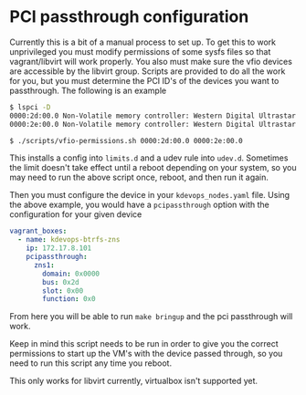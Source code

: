 # PCI passthrough configuration

Currently this is a bit of a manual process to set up.  To get this to work
unprivileged you must modify permissions of some sysfs files so that
vagrant/libvirt will work properly.  You also must make sure the vfio devices
are accessible by the libvirt group.  Scripts are provided to do all the work
for you, but you must determine the PCI ID's of the devices you want to
passthrough.  The following is an example

```bash
$ lspci -D
0000:2d:00.0 Non-Volatile memory controller: Western Digital Ultrastar DC ZN540 ZNS NVMe SSD
0000:2e:00.0 Non-Volatile memory controller: Western Digital Ultrastar DC ZN540 ZNS NVMe SSD

$ ./scripts/vfio-permissions.sh 0000:2d:00.0 0000:2e:00.0
```

This installs a config into `limits.d` and a udev rule into `udev.d`.  Sometimes
the limit doesn't take effect until a reboot depending on your system, so you
may need to run the above script once, reboot, and then run it again.

Then you must configure the device in your `kdevops_nodes.yaml` file.  Using the
above example, you would have a `pcipassthrough` option with the configuration
for your given device

```yaml
vagrant_boxes:
  - name: kdevops-btrfs-zns
    ip: 172.17.8.101
    pcipassthrough:
      zns1:
        domain: 0x0000
        bus: 0x2d
        slot: 0x00
        function: 0x0
```

From here you will be able to run `make bringup` and the pci passthrough will
work.

Keep in mind this script needs to be run in order to give you the correct
permissions to start up the VM's with the device passed through, so you need to
run this script any time you reboot.

This only works for libvirt currently, virtualbox isn't supported yet.
